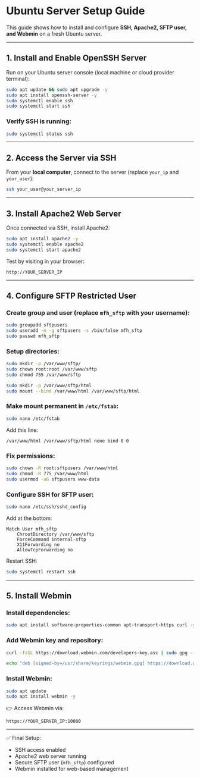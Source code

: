 # Ubuntu Server Setup Guide

This guide shows how to install and configure **SSH, Apache2, SFTP user, and Webmin** on a fresh Ubuntu server.

---

## 1. Install and Enable OpenSSH Server

Run on your Ubuntu server console (local machine or cloud provider terminal):

```bash
sudo apt update && sudo apt upgrade -y
sudo apt install openssh-server -y
sudo systemctl enable ssh
sudo systemctl start ssh
```

### Verify SSH is running:

```bash
sudo systemctl status ssh
```

---

## 2. Access the Server via SSH

From your **local computer**, connect to the server (replace `your_ip` and `your_user`):

```bash
ssh your_user@your_server_ip
```

---

## 3. Install Apache2 Web Server

Once connected via SSH, install Apache2:

```bash
sudo apt install apache2 -y
sudo systemctl enable apache2
sudo systemctl start apache2
```

Test by visiting in your browser:
```
http://YOUR_SERVER_IP
```

---

## 4. Configure SFTP Restricted User

### Create group and user (replace `mfh_sftp` with your username):

```bash
sudo groupadd sftpusers
sudo useradd -m -g sftpusers -s /bin/false mfh_sftp
sudo passwd mfh_sftp
```

### Setup directories:

```bash
sudo mkdir -p /var/www/sftp/
sudo chown root:root /var/www/sftp
sudo chmod 755 /var/www/sftp

sudo mkdir -p /var/www/sftp/html
sudo mount --bind /var/www/html /var/www/sftp/html
```

### Make mount permanent in `/etc/fstab`:

```bash
sudo nano /etc/fstab
```

Add this line:

```
/var/www/html /var/www/sftp/html none bind 0 0
```

### Fix permissions:

```bash
sudo chown -R root:sftpusers /var/www/html
sudo chmod -R 775 /var/www/html
sudo usermod -aG sftpusers www-data
```

### Configure SSH for SFTP user:

```bash
sudo nano /etc/ssh/sshd_config
```

Add at the bottom:

```
Match User mfh_sftp
    ChrootDirectory /var/www/sftp
    ForceCommand internal-sftp
    X11Forwarding no
    AllowTcpForwarding no
```

Restart SSH:

```bash
sudo systemctl restart ssh
```

---

## 5. Install Webmin

### Install dependencies:

```bash
sudo apt install software-properties-common apt-transport-https curl -y
```

### Add Webmin key and repository:

```bash
curl -fsSL https://download.webmin.com/developers-key.asc | sudo gpg --dearmor -o /usr/share/keyrings/webmin.gpg

echo "deb [signed-by=/usr/share/keyrings/webmin.gpg] https://download.webmin.com/download/newkey/repository stable contrib" | sudo tee /etc/apt/sources.list.d/webmin.list
```

### Install Webmin:

```bash
sudo apt update
sudo apt install webmin -y
```

👉 Access Webmin via:
```
https://YOUR_SERVER_IP:10000
```

---

✅ Final Setup:
- SSH access enabled
- Apache2 web server running
- Secure SFTP user (`mfh_sftp`) configured
- Webmin installed for web-based management
